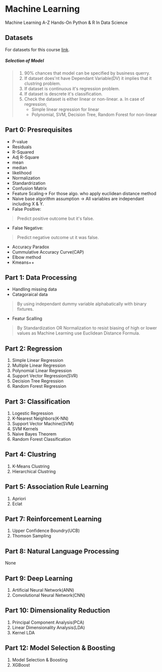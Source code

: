 # Machine Learning
Machine Learning A-Z Hands-On Python & R In Data Science

## Datasets
For datasets for this course [link](https://www.superdatascience.com/pages/machine-learning).

##### Selection of Model
> 1. 90% chances that model can be specified by business querry.
> 2. If dataset does'nt have Dependant Variable(DV) it implies that it clustring problem.
> 3. If dataset is continuous it's regression problem.
> 4. If dataset is descrete it's classification.
> 5. Check the dataset is either linear or non-linear.
>    a. In case of regression;
>    * Simple linear regression for linear
>    * Polynomial, SVM, Decision Tree, Random Forest for non-linear

## Part 0: Presrequisites
- P-value
- Residuals
- R-Squared 
- Adj R-Square
- mean 
- median 
- likelihood
- Normalization
- Standardrization
- Confusion Matrix
- Feature Scaling-> For those algo. who apply euclidean distance method
- Naive base algorithm assumption -> All variables are independant including X & Y.
- False Positive: 
> Predict positive outcome but it's false.
- False Negative:
> Predict negative outcome ut it was false.
- Accuracy Paradox
- Cummulative Accuracy Curve(CAP)
- Elbow method
- Kmeans++

## Part 1: Data Processing
- Handling missing data
- Catagoraical data
> By using independant dummy variable alphabatically with binary fixtures.
- Featur Scalling 
> By Standardization OR Normalization to resist biasing of high or lower values as Machine Learning use Euclidean Distance Formula. 

## Part 2: Regression
1. Simple Linear Regression
2. Multiple Linear Regression
3. Polynomial Linear Regression
4. Support Vector Regression(SVR) 
5. Decision Tree Regression
6. Random Forest Regression

## Part 3: Classification
1. Logestic Regression
2. K-Nearest Neighbors(K-NN)
3. Support Vector Machine(SVM)
4. SVM Kernels
5. Naive Bayes Theorem
6. Random Forest Classification

## Part 4: Clustring
1. K-Means Clustring
2. Hierarchical Clustring

## Part 5: Association Rule Learning
1. Apriori
2. Eclat

## Part 7: Reinforcement Learning
1. Upper Confidence Boundry(UCB)
2. Thomson Sampling

## Part 8: Natural Language Processing
None

## Part 9: Deep Learning
1. Artificial Neural Network(ANN)
2. Convolutional Neural Network(CNN)

## Part 10: Dimensionality Reduction
1. Principal Component Analysis(PCA)
2. Linear Dimensionality Analysis(LDA)
3. Kernel LDA

## Part 12: Model Selection & Boosting
1. Model Selection & Boosting
2. XGBoost

